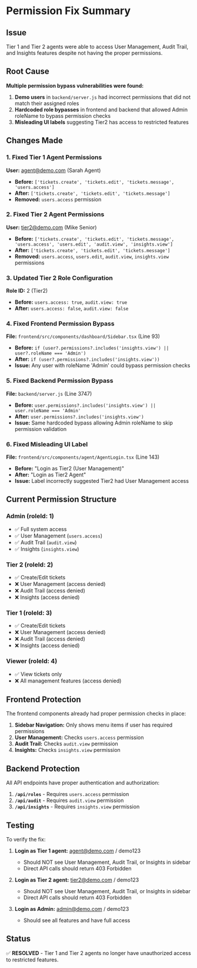 # Permission Fix Summary

## Issue
Tier 1 and Tier 2 agents were able to access User Management, Audit Trail, and Insights features despite not having the proper permissions.

## Root Cause
**Multiple permission bypass vulnerabilities were found:**

1. **Demo users** in `backend/server.js` had incorrect permissions that did not match their assigned roles
2. **Hardcoded role bypasses** in frontend and backend that allowed Admin roleName to bypass permission checks
3. **Misleading UI labels** suggesting Tier2 has access to restricted features

## Changes Made

### 1. Fixed Tier 1 Agent Permissions
**User:** agent@demo.com (Sarah Agent)
- **Before:** `['tickets.create', 'tickets.edit', 'tickets.message', 'users.access']`
- **After:** `['tickets.create', 'tickets.edit', 'tickets.message']`
- **Removed:** `users.access` permission

### 2. Fixed Tier 2 Agent Permissions  
**User:** tier2@demo.com (Mike Senior)
- **Before:** `['tickets.create', 'tickets.edit', 'tickets.message', 'users.access', 'users.edit', 'audit.view', 'insights.view']`
- **After:** `['tickets.create', 'tickets.edit', 'tickets.message']`
- **Removed:** `users.access`, `users.edit`, `audit.view`, `insights.view` permissions

### 3. Updated Tier 2 Role Configuration
**Role ID:** 2 (Tier2)
- **Before:** `users.access: true`, `audit.view: true`
- **After:** `users.access: false`, `audit.view: false`

### 4. Fixed Frontend Permission Bypass
**File:** `frontend/src/components/dashboard/Sidebar.tsx` (Line 93)
- **Before:** `if (user?.permissions?.includes('insights.view') || user?.roleName === 'Admin')`  
- **After:** `if (user?.permissions?.includes('insights.view'))`
- **Issue:** Any user with roleName 'Admin' could bypass permission checks

### 5. Fixed Backend Permission Bypass  
**File:** `backend/server.js` (Line 3747)
- **Before:** `user.permissions?.includes('insights.view') || user.roleName === 'Admin'`
- **After:** `user.permissions?.includes('insights.view')`
- **Issue:** Same hardcoded bypass allowing Admin roleName to skip permission validation

### 6. Fixed Misleading UI Label
**File:** `frontend/src/components/agent/AgentLogin.tsx` (Line 143)
- **Before:** "Login as Tier2 (User Management)"
- **After:** "Login as Tier2 Agent"
- **Issue:** Label incorrectly suggested Tier2 had User Management access

## Current Permission Structure

### Admin (roleId: 1)
- ✅ Full system access
- ✅ User Management (`users.access`)
- ✅ Audit Trail (`audit.view`)
- ✅ Insights (`insights.view`)

### Tier 2 (roleId: 2) 
- ✅ Create/Edit tickets
- ❌ User Management (access denied)
- ❌ Audit Trail (access denied)
- ❌ Insights (access denied)

### Tier 1 (roleId: 3)
- ✅ Create/Edit tickets  
- ❌ User Management (access denied)
- ❌ Audit Trail (access denied)
- ❌ Insights (access denied)

### Viewer (roleId: 4)
- ✅ View tickets only
- ❌ All management features (access denied)

## Frontend Protection
The frontend components already had proper permission checks in place:

1. **Sidebar Navigation:** Only shows menu items if user has required permissions
2. **User Management:** Checks `users.access` permission
3. **Audit Trail:** Checks `audit.view` permission  
4. **Insights:** Checks `insights.view` permission

## Backend Protection
All API endpoints have proper authentication and authorization:

1. **`/api/roles`** - Requires `users.access` permission
2. **`/api/audit`** - Requires `audit.view` permission
3. **`/api/insights`** - Requires `insights.view` permission

## Testing
To verify the fix:

1. **Login as Tier 1 agent:** agent@demo.com / demo123
   - Should NOT see User Management, Audit Trail, or Insights in sidebar
   - Direct API calls should return 403 Forbidden

2. **Login as Tier 2 agent:** tier2@demo.com / demo123  
   - Should NOT see User Management, Audit Trail, or Insights in sidebar
   - Direct API calls should return 403 Forbidden

3. **Login as Admin:** admin@demo.com / demo123
   - Should see all features and have full access

## Status
✅ **RESOLVED** - Tier 1 and Tier 2 agents no longer have unauthorized access to restricted features. 